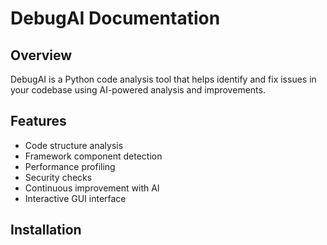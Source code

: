 # DebugAI Documentation

## Overview
DebugAI is a Python code analysis tool that helps identify and fix issues in your codebase using AI-powered analysis and improvements.

## Features
- Code structure analysis
- Framework component detection
- Performance profiling
- Security checks
- Continuous improvement with AI
- Interactive GUI interface

## Installation